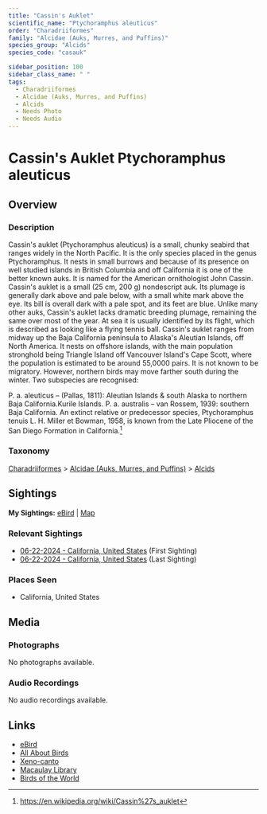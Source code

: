 ```yaml
---
title: "Cassin's Auklet"
scientific_name: "Ptychoramphus aleuticus"
order: "Charadriiformes"
family: "Alcidae (Auks, Murres, and Puffins)"
species_group: "Alcids"
species_code: "casauk"

sidebar_position: 100
sidebar_class_name: " "
tags: 
  - Charadriiformes
  - Alcidae (Auks, Murres, and Puffins)
  - Alcids
  - Needs Photo
  - Needs Audio
---
```


# Cassin's Auklet <span className='sci_name'>Ptychoramphus aleuticus</span>

## Overview

### Description
Cassin's auklet (Ptychoramphus aleuticus) is a small, chunky seabird that ranges widely in the North Pacific. It is the only species placed in the genus Ptychoramphus. It nests in small burrows and because of its presence on well studied islands in British Columbia and off California it is one of the better known auks. It is named for the American ornithologist John Cassin.
Cassin's auklet is a small (25 cm, 200 g) nondescript auk. Its plumage is generally dark above and pale below, with a small white mark above the eye. Its bill is overall dark with a pale spot, and its feet are blue. Unlike many other auks, Cassin's auklet lacks dramatic breeding plumage, remaining the same over most of the year. At sea it is usually identified by its flight, which is described as looking like a flying tennis ball.
Cassin's auklet ranges from midway up the Baja California peninsula to Alaska's Aleutian Islands, off North America. It nests on offshore islands, with the main population stronghold being Triangle Island off Vancouver Island's Cape Scott, where the population is estimated to be around 55,0000 pairs. It is not known to be migratory. However, northern birds may move farther south during the winter.
Two subspecies are recognised:

P. a. aleuticus – (Pallas, 1811): Aleutian Islands & south Alaska to northern Baja California.Kurile Islands.
P. a. australis – van Rossem, 1939: southern Baja California.
An extinct relative or predecessor species, Ptychoramphus tenuis L. H. Miller et Bowman, 1958, is known from the Late Pliocene of the San Diego Formation in California.[^1]

[^1]: https://en.wikipedia.org/wiki/Cassin%27s_auklet

### Taxonomy
[Charadriiformes](/tags/charadriiformes) > [Alcidae (Auks, Murres, and Puffins)](/tags/alcidae-auks-murres-and-puffins) > [Alcids](/tags/alcids)


## Sightings

**My Sightings:** [eBird](https://ebird.org/lifelist?r=world&time=life&spp=casauk) | [Map](/map?species_code=casauk)

### Relevant Sightings

* [06-22-2024 - California, United States](https://ebird.org/checklist/S183306529) (First Sighting)
* [06-22-2024 - California, United States](https://ebird.org/checklist/S183306531) (Last Sighting)

### Places Seen

* California, United States



## Media
### Photographs
No photographs available.

### Audio Recordings
No audio recordings available.

## Links
* [eBird](https://ebird.org/species/casauk) 
* [All About Birds](https://www.allaboutbirds.org/guide/casauk) 
* [Xeno-canto](https://www.xeno-canto.org/species/ptychoramphus-aleuticus) 
* [Macaulay Library](https://search.macaulaylibrary.org/catalog?taxonCode=casauk&sort=rating_rank_desc)
* [Birds of the World](https://birdsoftheworld.org/bow/species/casauk)

